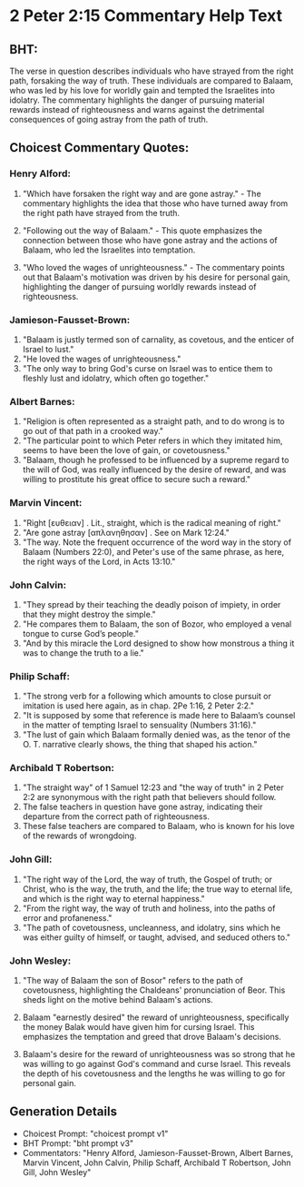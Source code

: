 # 2 Peter 2:15 Commentary Help Text

## BHT:
The verse in question describes individuals who have strayed from the right path, forsaking the way of truth. These individuals are compared to Balaam, who was led by his love for worldly gain and tempted the Israelites into idolatry. The commentary highlights the danger of pursuing material rewards instead of righteousness and warns against the detrimental consequences of going astray from the path of truth.

## Choicest Commentary Quotes:
### Henry Alford:
1. "Which have forsaken the right way and are gone astray." - The commentary highlights the idea that those who have turned away from the right path have strayed from the truth.

2. "Following out the way of Balaam." - This quote emphasizes the connection between those who have gone astray and the actions of Balaam, who led the Israelites into temptation.

3. "Who loved the wages of unrighteousness." - The commentary points out that Balaam's motivation was driven by his desire for personal gain, highlighting the danger of pursuing worldly rewards instead of righteousness.

### Jamieson-Fausset-Brown:
1. "Balaam is justly termed son of carnality, as covetous, and the enticer of Israel to lust."
2. "He loved the wages of unrighteousness."
3. "The only way to bring God's curse on Israel was to entice them to fleshly lust and idolatry, which often go together."

### Albert Barnes:
1. "Religion is often represented as a straight path, and to do wrong is to go out of that path in a crooked way."
2. "The particular point to which Peter refers in which they imitated him, seems to have been the love of gain, or covetousness."
3. "Balaam, though he professed to be influenced by a supreme regard to the will of God, was really influenced by the desire of reward, and was willing to prostitute his great office to secure such a reward."

### Marvin Vincent:
1. "Right [ευθειαν] . Lit., straight, which is the radical meaning of right."
2. "Are gone astray [απλανηθησαν] . See on Mark 12:24."
3. "The way. Note the frequent occurrence of the word way in the story of Balaam (Numbers 22:0), and Peter's use of the same phrase, as here, the right ways of the Lord, in Acts 13:10."

### John Calvin:
1. "They spread by their teaching the deadly poison of impiety, in order that they might destroy the simple."
2. "He compares them to Balaam, the son of Bozor, who employed a venal tongue to curse God’s people."
3. "And by this miracle the Lord designed to show how monstrous a thing it was to change the truth to a lie."

### Philip Schaff:
1. "The strong verb for a following which amounts to close pursuit or imitation is used here again, as in chap. 2Pe 1:16, 2 Peter 2:2."
2. "It is supposed by some that reference is made here to Balaam’s counsel in the matter of tempting Israel to sensuality (Numbers 31:16)."
3. "The lust of gain which Balaam formally denied was, as the tenor of the O. T. narrative clearly shows, the thing that shaped his action."

### Archibald T Robertson:
1. "The straight way" of 1 Samuel 12:23 and "the way of truth" in 2 Peter 2:2 are synonymous with the right path that believers should follow.
2. The false teachers in question have gone astray, indicating their departure from the correct path of righteousness.
3. These false teachers are compared to Balaam, who is known for his love of the rewards of wrongdoing.

### John Gill:
1. "The right way of the Lord, the way of truth, the Gospel of truth; or Christ, who is the way, the truth, and the life; the true way to eternal life, and which is the right way to eternal happiness."
2. "From the right way, the way of truth and holiness, into the paths of error and profaneness."
3. "The path of covetousness, uncleanness, and idolatry, sins which he was either guilty of himself, or taught, advised, and seduced others to."

### John Wesley:
1. "The way of Balaam the son of Bosor" refers to the path of covetousness, highlighting the Chaldeans' pronunciation of Beor. This sheds light on the motive behind Balaam's actions. 

2. Balaam "earnestly desired" the reward of unrighteousness, specifically the money Balak would have given him for cursing Israel. This emphasizes the temptation and greed that drove Balaam's decisions. 

3. Balaam's desire for the reward of unrighteousness was so strong that he was willing to go against God's command and curse Israel. This reveals the depth of his covetousness and the lengths he was willing to go for personal gain.


## Generation Details
- Choicest Prompt: "choicest prompt v1"
- BHT Prompt: "bht prompt v3"
- Commentators: "Henry Alford, Jamieson-Fausset-Brown, Albert Barnes, Marvin Vincent, John Calvin, Philip Schaff, Archibald T Robertson, John Gill, John Wesley"
